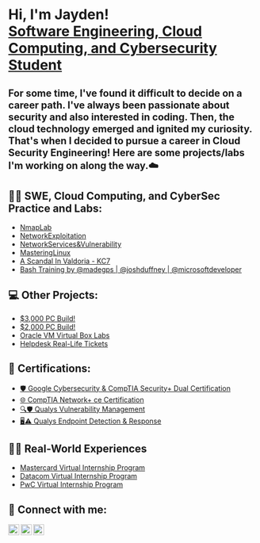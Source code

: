 <h1>Hi, I'm Jayden!  <br/> <a href="https://www.linkedin.com/in/jayden-marshall">Software Engineering, Cloud Computing, and Cybersecurity Student</a> 

 <sub><sup>For some time, I've found it difficult to decide on a career path. I've always been passionate about security and also interested in coding. Then, the cloud technology emerged and ignited my curiosity. That's when I decided to pursue a career in Cloud Security Engineering! Here are some projects/labs I'm working on along the way.☁️ </sup></sub> 
<h2>👨‍💻 SWE, Cloud Computing, and CyberSec Practice and Labs:</h2>


  - [NmapLab](https://github.com/Jayden-Marshall/NmapLab)
  - [NetworkExploitation](https://github.com/Jayden-Marshall/NetworkExploitationLab)
  - [NetworkServices&Vulnerability](https://github.com/Jayden-Marshall/NetworkServicesVulnerability)
  - [MasteringLinux](https://github.com/Jayden-Marshall/MasteringLinuxSkills)
  - [A Scandal In Valdoria - KC7](https://github.com/Jayden-Marshall/ValdoriaScandal)
  - [Bash Training by @madegps | @joshduffney | @microsoftdeveloper](https://github.com/microsoft/bash-for-beginners) 

<h2> 💻 Other Projects: </h2>
 
  - [$3,000 PC Build!](https://github.com/Jayden-Marshall/3KPCBuild)
  - [$2,000 PC Build!](https://github.com/Jayden-Marshall/-2kPC)
  - [Oracle VM Virtual Box Labs](https://github.com/Jayden-Marshall/IT-LabSeries)
  - [Helpdesk Real-Life Tickets](https://github.com/Jayden-Marshall/Tickets)

<h2>📜 Certifications:</h2>

- [🛡️ Google Cybersecurity & CompTIA Security+ Dual Certification](https://github.com/Jayden-Marshall/Sec-GCSP/blob/main/README.md)
- [🌐 CompTIA Network+ ce Certification](https://github.com/Jayden-Marshall/NetworkPlus/blob/main/README.md)
- [🔍🛡️ Qualys Vulnerability Management](https://github.com/Jayden-Marshall/QualysVunerabilityManagement)
- [🖥️⚠️ Qualys Endpoint Detection & Response](https://github.com/Jayden-Marshall/QualysEndpointDetectionResponse)


<h2>👨‍🔧 Real-World Experiences</h2>

- [Mastercard Virtual Internship Program](https://github.com/Jayden-Marshall/Mastercard)
- [Datacom Virtual Internship Program](https://github.com/Jayden-Marshall/Datacom)
- [PwC Virtual Internship Program](https://github.com/Jayden-Marshall/PwCSwitzerland)

<h2> 🤳 Connect with me:</h2>


[<img align="left" alt="JoshMadakor | LinkedIn" width="22px" src="https://cdn.jsdelivr.net/npm/simple-icons@v3/icons/linkedin.svg" />][linkedin]
[<img align="left" alt="JoshMadakor | Medium" width="22px" src="https://cdn.jsdelivr.net/npm/simple-icons@3.13.0/icons/medium.svg" />][Medium]
[<img align="left" alt="JoshMadakor | Medium" width="22px" src="https://cdn.jsdelivr.net/npm/simple-icons@3.13.0/icons/gmail.svg" />][Gmail]


[linkedin]: https://www.linkedin.com/in/jayden-marshall
[Medium]: https://medium.com/@marshall.jaydenb
[Gmail]: mailto:jaydenbarrymarshall@gmail.com
<!--
**joshmadakor1/joshmadakor1** is a ✨ _special_ ✨ repository because its `README.md` (this file) appears on your GitHub profile.

Here are some ideas to get you started:

- 🔭 I’m currently working on ...
- 🌱 I’m currently learning ...
- 👯 I’m looking to collaborate on ...
- 🤔 I’m looking for help with ...
- 💬 Ask me about ...
- 📫 How to reach me: ...
- 😄 Pronouns: ...
- ⚡ Fun fact: ...
-->
